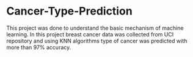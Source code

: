 # Cancer-Type-Prediction
This project was done to understand the basic mechanism of machine learning. In this project breast cancer data was collected from UCI repository and using KNN algorithms type of cancer was predicted with more than 97% accuracy.
